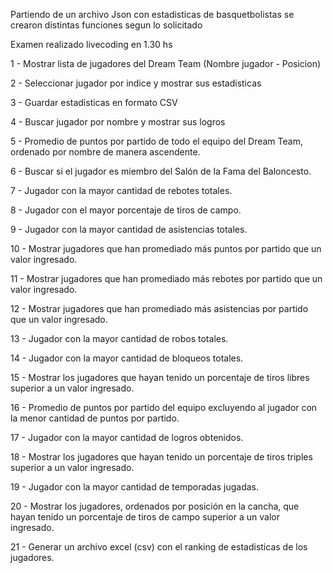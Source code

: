 Partiendo de un archivo Json con estadisticas de basquetbolistas se crearon distintas funciones segun lo solicitado

<p> Examen realizado livecoding en 1.30 hs</p>
<p>
 <p>1 - Mostrar lista de jugadores del Dream Team (Nombre jugador - Posicion)</p>
<p>2 - Seleccionar jugador por indice y mostrar sus estadisticas</p>
<p>3 - Guardar estadisticas en formato CSV</p>
<p>4 - Buscar jugador por nombre y mostrar sus logros</p>
<p>5 - Promedio de puntos por partido de todo el equipo del Dream Team, ordenado por nombre de manera ascendente.</p>
<p>6 - Buscar si el jugador es miembro del Salón de la Fama del Baloncesto.</p>
<p>7 - Jugador con la mayor cantidad de rebotes totales.</p>
<p>8 - Jugador con el mayor porcentaje de tiros de campo.</p>
<p>9 - Jugador con la mayor cantidad de asistencias totales.</p>
<p>10 - Mostrar jugadores que han promediado más puntos por partido que un valor ingresado.</p>
<p>11 - Mostrar jugadores que han promediado más rebotes por partido que un valor ingresado.</p>
<p>12 - Mostrar jugadores que han promediado más asistencias por partido que un valor ingresado.</p>
<p>13 - Jugador con la mayor cantidad de robos totales.</p>
<p>14 - Jugador con la mayor cantidad de bloqueos totales.</p>
<p>15 - Mostrar los jugadores que hayan tenido un porcentaje de tiros libres superior a un valor ingresado.</p>
<p>16 - Promedio de puntos por partido del equipo excluyendo al jugador con la menor cantidad de puntos por partido.</p>
<p>17 - Jugador con la mayor cantidad de logros obtenidos.</p>
<p>18 - Mostrar los jugadores que hayan tenido un porcentaje de tiros triples superior a un valor ingresado.</p>
<p>19 - Jugador con la mayor cantidad de temporadas jugadas.</p>
<p>20 - Mostrar los jugadores, ordenados por posición en la cancha, que hayan tenido un porcentaje de tiros de campo superior a un valor ingresado.</p>
<p>21 - Generar un archivo excel (csv) con el ranking de estadisticas de los jugadores.</p>

</p>
